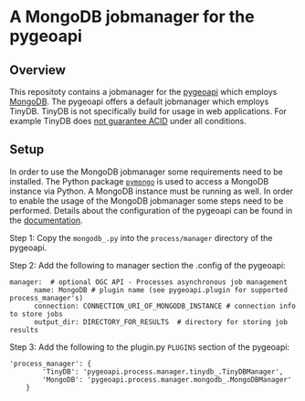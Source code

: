 # A MongoDB jobmanager for the pygeoapi

## Overview
This repositoty contains a jobmanager for the [pygeoapi](https://pygeoapi.io/) which employs [MongoDB](https://www.mongodb.com/cloud/atlas/lp/try4?utm_source=bing&utm_campaign=search_bs_pl_evergreen_atlas_core_prosp-brand_gic-null_emea-de_ps-all_desktop_eng_lead&utm_term=mongodb&utm_medium=cpc_paid_search&utm_ad=e&utm_ad_campaign_id=415204543&adgroup=1214960818277975&msclkid=7356def9446915fcc7bcbd41669ea71e). The pygeoapi offers a default jobmanager which employs TinyDB. TinyDB is not specifically build for usage in web applications. For example TinyDB does [not guarantee ACID](https://tinydb.readthedocs.io/en/latest/intro.html#why-not-use-tinydb) under all conditions.

## Setup
In order to use the MongoDB jobmanager some requirements need to be installed. The Python package [```pymongo```](https://pymongo.readthedocs.io/en/stable/index.html) is used to access a MongoDB instance via Python. A MongoDB instance must be running as well. In order to enable the usage of the MongoDB jobmanager some steps need to be performed. Details about the configuration of the pygeoapi can be found in the [documentation](https://docs.pygeoapi.io/en/stable/index.html).

Step 1: Copy the ```mongodb_.py``` into the ```process/manager``` directory of the pygeoapi.
 
Step 2: Add the following to manager section the .config of the pygeoapi:
```
manager:  # optional OGC API - Processes asynchronous job management
      name: MongoDB # plugin name (see pygeoapi.plugin for supported process_manager's)
      connection: CONNECTION_URI_OF_MONGODB_INSTANCE # connection info to store jobs
      output_dir: DIRECTORY_FOR_RESULTS  # directory for storing job results
```

Step 3: Add the following to the plugin.py ```PLUGINS``` section of the pygeoapi:
```
'process_manager': {
        'TinyDB': 'pygeoapi.process.manager.tinydb_.TinyDBManager',
        'MongoDB': 'pygeoapi.process.manager.mongodb_.MongoDBManager'
    }
 ```
